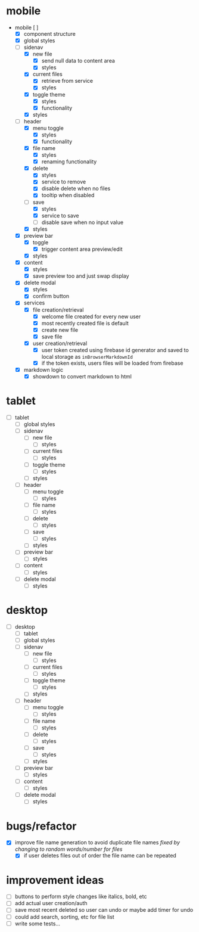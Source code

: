 # mobile

- mobile [ ]
  - [x] component structure
  - [x] global styles
  - [ ] sidenav
    - [x] new file
      - [x] send null data to content area
      - [x] styles
    - [x] current files
      - [x] retrieve from service
      - [x] styles
    - [x] toggle theme
      - [x] styles
      - [x] functionality
    - [x] styles
  - [ ] header
    - [x] menu toggle
      - [x] styles
      - [x] functionality
    - [x] file name
      - [x] styles
      - [x] renaming functionality
    - [x] delete
      - [x] styles
      - [x] service to remove
      - [x] disable delete when no files
      - [x] tooltip when disabled
    - [ ] save
      - [x] styles
      - [x] service to save
      - [ ] disable save when no input value
    - [x] styles
  - [x] preview bar
    - [x] toggle
      - [x] trigger content area preview/edit
    - [x] styles
  - [x] content
    - [x] styles
    - [x] save preview too and just swap display
  - [x] delete modal
    - [x] styles
    - [x] confirm button
  - [x] services
    - [x] file creation/retrieval
      - [x] welcome file created for every new user
      - [x] most recently created file is default
      - [x] create new file
      - [x] save file
    - [x] user creation/retrieval
      - [x] user token created using firebase id generator and saved to local storage as `inBrowserMarkdownId`
      - [x] if the token exists, users files will be loaded from firebase
  - [x] markdown logic
    - [x] showdown to convert markdown to html

# tablet

- [ ] tablet
  - [ ] global styles
  - [ ] sidenav
    - [ ] new file
      - [ ] styles
    - [ ] current files
      - [ ] styles
    - [ ] toggle theme
      - [ ] styles
    - [ ] styles
  - [ ] header
    - [ ] menu toggle
      - [ ] styles
    - [ ] file name
      - [ ] styles
    - [ ] delete
      - [ ] styles
    - [ ] save
      - [ ] styles
    - [ ] styles
  - [ ] preview bar
    - [ ] styles
  - [ ] content
    - [ ] styles
  - [ ] delete modal
    - [ ] styles

# desktop

- [ ] desktop
  - [ ] tablet
  - [ ] global styles
  - [ ] sidenav
    - [ ] new file
      - [ ] styles
    - [ ] current files
      - [ ] styles
    - [ ] toggle theme
      - [ ] styles
    - [ ] styles
  - [ ] header
    - [ ] menu toggle
      - [ ] styles
    - [ ] file name
      - [ ] styles
    - [ ] delete
      - [ ] styles
    - [ ] save
      - [ ] styles
    - [ ] styles
  - [ ] preview bar
    - [ ] styles
  - [ ] content
    - [ ] styles
  - [ ] delete modal
    - [ ] styles

# bugs/refactor

- [x] improve file name generation to avoid duplicate file names _fixed by changing to random words/number for files_
  - [x] if user deletes files out of order the file name can be repeated

# improvement ideas

- [ ] buttons to perform style changes like italics, bold, etc
- [ ] add actual user creation/auth
- [ ] save most recent deleted so user can undo or maybe add timer for undo
- [ ] could add search, sorting, etc for file list
- [ ] write some tests...
